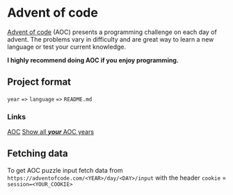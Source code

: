 # Advent of code

[Advent of code](https://adventofcode.com/2019/about) (AOC) presents a programming challenge on each day of advent. The problems vary in difficulty and are great way to learn a new language or test your current knowledge.

**I highly recommend doing AOC if you enjoy programming.**

## Project format

`year` `=>` `language` `=>` `README.md`

### Links

[AOC](https://adventofcode.com)
[Show all _**your**_ AOC years](https://adventofcode.com/2022/events)

## Fetching data

To get AOC puzzle input fetch data from `https://adventofcode.com/<YEAR>/day/<DAY>/input` with the header `cookie` = `session=<YOUR_COOKIE>`